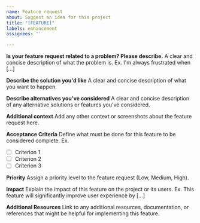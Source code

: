 ```yaml
---
name: Feature request
about: Suggest an idea for this project
title: "[FEATURE]"
labels: enhancement
assignees: ''

---
```


**Is your feature request related to a problem? Please describe.**
A clear and concise description of what the problem is. Ex. I'm always frustrated when [...]

**Describe the solution you'd like**
A clear and concise description of what you want to happen.

**Describe alternatives you've considered**
A clear and concise description of any alternative solutions or features you've considered.

**Additional context**
Add any other context or screenshots about the feature request here.

**Acceptance Criteria**
Define what must be done for this feature to be considered complete. Ex. 
- [ ] Criterion 1
- [ ] Criterion 2
- [ ] Criterion 3

**Priority**
Assign a priority level to the feature request (Low, Medium, High).

**Impact**
Explain the impact of this feature on the project or its users. Ex. This feature will significantly improve user experience by [...]

**Additional Resources**
Link to any additional resources, documentation, or references that might be helpful for implementing this feature.
